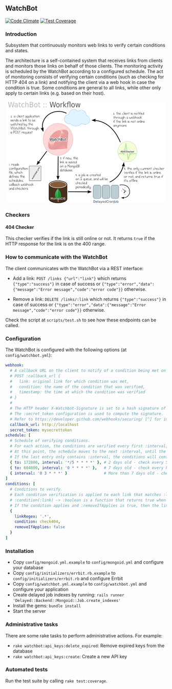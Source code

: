 ## WatchBot

[![Code Climate](https://codeclimate.com/repos/5501fd41e30ba0588f0006d4/badges/e3ad415924b42587b54a/gpa.svg)](https://codeclimate.com/repos/5501fd41e30ba0588f0006d4/feed)
[![Test Coverage](https://codeclimate.com/repos/5501fd41e30ba0588f0006d4/badges/e3ad415924b42587b54a/coverage.svg)](https://codeclimate.com/repos/5501fd41e30ba0588f0006d4/feed)


### Introduction

Subsystem that continuously monitors web links to verify certain conditions and states.

The architecture is a self-contained system that receives links from clients and monitors those links on behalf of those clients. The monitoring activity is scheduled by the WatchBot according to a configured schedule. The act of monitoring consists of verifying certain conditions (such as checking for HTTP 404 on a link) and notifying the client via a web hook in case the condition is true. Some conditions are general to all links, while other only apply to certain links (e.g. based on their host).

![Workflow](doc/workflow.png?raw=true "Workflow")

### Checkers

#### 404 Checker

This checker verifies if the link is still online or not. It returns `true` if the HTTP response for the link is on the 400 range.

### How to communicate with the WatchBot

The client communicates with the WatchBot via a REST interface:

* Add a link: `POST /links {"url":"link"}` which returns `{"type":"success"}` in case of success or `{"type":"error","data":{"message":"Error message","code":"error code"}}` otherwise.

* Remove a link: `DELETE /links/:link` which returns `{"type":"success"}` in case of success or `{"type":"error","data":{"message":"Error message","code":"error code"}}` otherwise.

Check the script at `scripts/test.sh` to see how these endpoints can be called.

### Configuration

The WatchBot is configured with the following options (at `config/watchbot.yml`):

```yaml
webhook:
  # A callback URL on the client to notify of a condition being met on a certain link. The endpoint signature is as follows:
  # POST :callback_url { 
  #   link: original link for which condition was met,
  #   condition: the name of the condition that was verified,
  #   timestamp: the time at which the condition was verified
  # }
  # 
  # The HTTP header X-Watchbot-Signature is set to a hash signature of the post body. 
  # The :secret_token configuration is used to compute the signature.
  # Refer to https://developer.github.com/webhooks/securing/ [^] for implementation details
  callback_url: http://localhost
  secret_token: mysecrettoken
schedule: [
  # Schedule of verifying conditions.
  # For each action, the conditions are verified every first :interval, until the time elapsed exceeds :to. 
  # At this point, the schedule moves to the next :interval, until the time elapsed exceeds the second :to, and so on.
  # If the last entry only contains :interval, the conditions will continue to be verified forever at that interval.
  { to: 172800, interval: '*/5 * * * *' }, # 2 days old - check every 5 minutes
  { to: 604800, interval: '0 * * * *' },   # 7 days old - check every hour
  { interval: '0 3 * * *' }                # More than 7 days old - check once a day
]
conditions: [
  # Conditions to verify.
  # Each condition verification is applied to each link that matches :linkRegex.
  # :condition(:link) -> :boolean is a function that returns true when the condition applies, false when it doesn't apply.
  # If the condition applies and :removeIfApplies is true, then the link should be removed from the database.
  { 
    linkRegex: '.*',
    condition: check404,
    removeIfApplies: false
  }
]
```

### Installation

* Copy `config/mongoid.yml.example` to `config/mongoid.yml` and configure your database
* Copy `config/initializers/errbit.rb.example` to `config/initializers/errbit.rb` and configure Errbit
* Copy `config/watchbot.yml.example` to `config/watchbot.yml` and configure your application
* Create delayed job indexes by running: `rails runner 'Delayed::Backend::Mongoid::Job.create_indexes'`
* Install the gems: `bundle install`
* Start the server

### Administrative tasks

There are some rake tasks to perform administrative actions. For example:

* `rake watchbot:api_keys:delete_expired`: Remove expired keys from the database
* `rake watchbot:api_keys:create`: Create a new API key

### Automated tests

Run the test suite by calling `rake test:coverage`.
